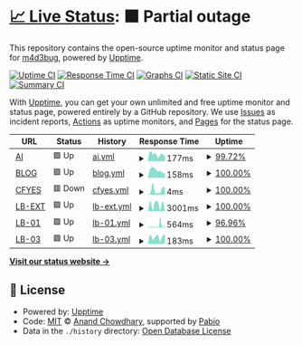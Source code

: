 # [📈 Live Status](https://upptime-prod.madebug.net): <!--live status--> **🟧 Partial outage**

This repository contains the open-source uptime monitor and status page for [m4d3bug](https://blog.madebug.net), powered by [Upptime](https://github.com/upptime/upptime).

[![Uptime CI](https://github.com/m4d3bug/upptime-prod/workflows/Uptime%20CI/badge.svg)](https://github.com/m4d3bug/upptime-prod/actions?query=workflow%3A%22Uptime+CI%22)
[![Response Time CI](https://github.com/m4d3bug/upptime-prod/workflows/Response%20Time%20CI/badge.svg)](https://github.com/m4d3bug/upptime-prod/actions?query=workflow%3A%22Response+Time+CI%22)
[![Graphs CI](https://github.com/m4d3bug/upptime-prod/workflows/Graphs%20CI/badge.svg)](https://github.com/m4d3bug/upptime-prod/actions?query=workflow%3A%22Graphs+CI%22)
[![Static Site CI](https://github.com/m4d3bug/upptime-prod/workflows/Static%20Site%20CI/badge.svg)](https://github.com/m4d3bug/upptime-prod/actions?query=workflow%3A%22Static+Site+CI%22)
[![Summary CI](https://github.com/m4d3bug/upptime-prod/workflows/Summary%20CI/badge.svg)](https://github.com/m4d3bug/upptime-prod/actions?query=workflow%3A%22Summary+CI%22)

With [Upptime](https://upptime.js.org), you can get your own unlimited and free uptime monitor and status page, powered entirely by a GitHub repository. We use [Issues](https://github.com/m4d3bug/upptime-prod/issues) as incident reports, [Actions](https://github.com/m4d3bug/upptime-prod/actions) as uptime monitors, and [Pages](https://upptime-prod.madebug.net) for the status page.

<!--start: status pages-->
<!-- This summary is generated by Upptime (https://github.com/upptime/upptime) -->
<!-- Do not edit this manually, your changes will be overwritten -->
<!-- prettier-ignore -->
| URL | Status | History | Response Time | Uptime |
| --- | ------ | ------- | ------------- | ------ |
| <img alt="" src="https://icons.duckduckgo.com/ip3/ai.madebug.net.ico" height="13"> [AI](https://ai.madebug.net) | 🟩 Up | [ai.yml](https://github.com/m4d3bug/upptime-prod/commits/HEAD/history/ai.yml) | <details><summary><img alt="Response time graph" src="./graphs/ai/response-time-week.png" height="20"> 177ms</summary><br><a href="https://upptime-prod.madebug.net/history/ai"><img alt="Response time 174" src="https://img.shields.io/endpoint?url=https%3A%2F%2Fraw.githubusercontent.com%2Fm4d3bug%2Fupptime-prod%2FHEAD%2Fapi%2Fai%2Fresponse-time.json"></a><br><a href="https://upptime-prod.madebug.net/history/ai"><img alt="24-hour response time 147" src="https://img.shields.io/endpoint?url=https%3A%2F%2Fraw.githubusercontent.com%2Fm4d3bug%2Fupptime-prod%2FHEAD%2Fapi%2Fai%2Fresponse-time-day.json"></a><br><a href="https://upptime-prod.madebug.net/history/ai"><img alt="7-day response time 177" src="https://img.shields.io/endpoint?url=https%3A%2F%2Fraw.githubusercontent.com%2Fm4d3bug%2Fupptime-prod%2FHEAD%2Fapi%2Fai%2Fresponse-time-week.json"></a><br><a href="https://upptime-prod.madebug.net/history/ai"><img alt="30-day response time 188" src="https://img.shields.io/endpoint?url=https%3A%2F%2Fraw.githubusercontent.com%2Fm4d3bug%2Fupptime-prod%2FHEAD%2Fapi%2Fai%2Fresponse-time-month.json"></a><br><a href="https://upptime-prod.madebug.net/history/ai"><img alt="1-year response time 180" src="https://img.shields.io/endpoint?url=https%3A%2F%2Fraw.githubusercontent.com%2Fm4d3bug%2Fupptime-prod%2FHEAD%2Fapi%2Fai%2Fresponse-time-year.json"></a></details> | <details><summary><a href="https://upptime-prod.madebug.net/history/ai">99.72%</a></summary><a href="https://upptime-prod.madebug.net/history/ai"><img alt="All-time uptime 99.94%" src="https://img.shields.io/endpoint?url=https%3A%2F%2Fraw.githubusercontent.com%2Fm4d3bug%2Fupptime-prod%2FHEAD%2Fapi%2Fai%2Fuptime.json"></a><br><a href="https://upptime-prod.madebug.net/history/ai"><img alt="24-hour uptime 100.00%" src="https://img.shields.io/endpoint?url=https%3A%2F%2Fraw.githubusercontent.com%2Fm4d3bug%2Fupptime-prod%2FHEAD%2Fapi%2Fai%2Fuptime-day.json"></a><br><a href="https://upptime-prod.madebug.net/history/ai"><img alt="7-day uptime 99.72%" src="https://img.shields.io/endpoint?url=https%3A%2F%2Fraw.githubusercontent.com%2Fm4d3bug%2Fupptime-prod%2FHEAD%2Fapi%2Fai%2Fuptime-week.json"></a><br><a href="https://upptime-prod.madebug.net/history/ai"><img alt="30-day uptime 99.94%" src="https://img.shields.io/endpoint?url=https%3A%2F%2Fraw.githubusercontent.com%2Fm4d3bug%2Fupptime-prod%2FHEAD%2Fapi%2Fai%2Fuptime-month.json"></a><br><a href="https://upptime-prod.madebug.net/history/ai"><img alt="1-year uptime 99.93%" src="https://img.shields.io/endpoint?url=https%3A%2F%2Fraw.githubusercontent.com%2Fm4d3bug%2Fupptime-prod%2FHEAD%2Fapi%2Fai%2Fuptime-year.json"></a></details>
| <img alt="" src="https://icons.duckduckgo.com/ip3/blog.madebug.net.ico" height="13"> [BLOG](https://blog.madebug.net) | 🟩 Up | [blog.yml](https://github.com/m4d3bug/upptime-prod/commits/HEAD/history/blog.yml) | <details><summary><img alt="Response time graph" src="./graphs/blog/response-time-week.png" height="20"> 158ms</summary><br><a href="https://upptime-prod.madebug.net/history/blog"><img alt="Response time 173" src="https://img.shields.io/endpoint?url=https%3A%2F%2Fraw.githubusercontent.com%2Fm4d3bug%2Fupptime-prod%2FHEAD%2Fapi%2Fblog%2Fresponse-time.json"></a><br><a href="https://upptime-prod.madebug.net/history/blog"><img alt="24-hour response time 106" src="https://img.shields.io/endpoint?url=https%3A%2F%2Fraw.githubusercontent.com%2Fm4d3bug%2Fupptime-prod%2FHEAD%2Fapi%2Fblog%2Fresponse-time-day.json"></a><br><a href="https://upptime-prod.madebug.net/history/blog"><img alt="7-day response time 158" src="https://img.shields.io/endpoint?url=https%3A%2F%2Fraw.githubusercontent.com%2Fm4d3bug%2Fupptime-prod%2FHEAD%2Fapi%2Fblog%2Fresponse-time-week.json"></a><br><a href="https://upptime-prod.madebug.net/history/blog"><img alt="30-day response time 178" src="https://img.shields.io/endpoint?url=https%3A%2F%2Fraw.githubusercontent.com%2Fm4d3bug%2Fupptime-prod%2FHEAD%2Fapi%2Fblog%2Fresponse-time-month.json"></a><br><a href="https://upptime-prod.madebug.net/history/blog"><img alt="1-year response time 167" src="https://img.shields.io/endpoint?url=https%3A%2F%2Fraw.githubusercontent.com%2Fm4d3bug%2Fupptime-prod%2FHEAD%2Fapi%2Fblog%2Fresponse-time-year.json"></a></details> | <details><summary><a href="https://upptime-prod.madebug.net/history/blog">100.00%</a></summary><a href="https://upptime-prod.madebug.net/history/blog"><img alt="All-time uptime 100.00%" src="https://img.shields.io/endpoint?url=https%3A%2F%2Fraw.githubusercontent.com%2Fm4d3bug%2Fupptime-prod%2FHEAD%2Fapi%2Fblog%2Fuptime.json"></a><br><a href="https://upptime-prod.madebug.net/history/blog"><img alt="24-hour uptime 100.00%" src="https://img.shields.io/endpoint?url=https%3A%2F%2Fraw.githubusercontent.com%2Fm4d3bug%2Fupptime-prod%2FHEAD%2Fapi%2Fblog%2Fuptime-day.json"></a><br><a href="https://upptime-prod.madebug.net/history/blog"><img alt="7-day uptime 100.00%" src="https://img.shields.io/endpoint?url=https%3A%2F%2Fraw.githubusercontent.com%2Fm4d3bug%2Fupptime-prod%2FHEAD%2Fapi%2Fblog%2Fuptime-week.json"></a><br><a href="https://upptime-prod.madebug.net/history/blog"><img alt="30-day uptime 100.00%" src="https://img.shields.io/endpoint?url=https%3A%2F%2Fraw.githubusercontent.com%2Fm4d3bug%2Fupptime-prod%2FHEAD%2Fapi%2Fblog%2Fuptime-month.json"></a><br><a href="https://upptime-prod.madebug.net/history/blog"><img alt="1-year uptime 100.00%" src="https://img.shields.io/endpoint?url=https%3A%2F%2Fraw.githubusercontent.com%2Fm4d3bug%2Fupptime-prod%2FHEAD%2Fapi%2Fblog%2Fuptime-year.json"></a></details>
| <img alt="" src="https://icons.duckduckgo.com/ip3/null.ico" height="13"> [CFYES](cfyes.m4d3bug.com) | 🟥 Down | [cfyes.yml](https://github.com/m4d3bug/upptime-prod/commits/HEAD/history/cfyes.yml) | <details><summary><img alt="Response time graph" src="./graphs/cfyes/response-time-week.png" height="20"> 4ms</summary><br><a href="https://upptime-prod.madebug.net/history/cfyes"><img alt="Response time 8" src="https://img.shields.io/endpoint?url=https%3A%2F%2Fraw.githubusercontent.com%2Fm4d3bug%2Fupptime-prod%2FHEAD%2Fapi%2Fcfyes%2Fresponse-time.json"></a><br><a href="https://upptime-prod.madebug.net/history/cfyes"><img alt="24-hour response time 6" src="https://img.shields.io/endpoint?url=https%3A%2F%2Fraw.githubusercontent.com%2Fm4d3bug%2Fupptime-prod%2FHEAD%2Fapi%2Fcfyes%2Fresponse-time-day.json"></a><br><a href="https://upptime-prod.madebug.net/history/cfyes"><img alt="7-day response time 4" src="https://img.shields.io/endpoint?url=https%3A%2F%2Fraw.githubusercontent.com%2Fm4d3bug%2Fupptime-prod%2FHEAD%2Fapi%2Fcfyes%2Fresponse-time-week.json"></a><br><a href="https://upptime-prod.madebug.net/history/cfyes"><img alt="30-day response time 21" src="https://img.shields.io/endpoint?url=https%3A%2F%2Fraw.githubusercontent.com%2Fm4d3bug%2Fupptime-prod%2FHEAD%2Fapi%2Fcfyes%2Fresponse-time-month.json"></a><br><a href="https://upptime-prod.madebug.net/history/cfyes"><img alt="1-year response time 8" src="https://img.shields.io/endpoint?url=https%3A%2F%2Fraw.githubusercontent.com%2Fm4d3bug%2Fupptime-prod%2FHEAD%2Fapi%2Fcfyes%2Fresponse-time-year.json"></a></details> | <details><summary><a href="https://upptime-prod.madebug.net/history/cfyes">100.00%</a></summary><a href="https://upptime-prod.madebug.net/history/cfyes"><img alt="All-time uptime 99.94%" src="https://img.shields.io/endpoint?url=https%3A%2F%2Fraw.githubusercontent.com%2Fm4d3bug%2Fupptime-prod%2FHEAD%2Fapi%2Fcfyes%2Fuptime.json"></a><br><a href="https://upptime-prod.madebug.net/history/cfyes"><img alt="24-hour uptime 99.99%" src="https://img.shields.io/endpoint?url=https%3A%2F%2Fraw.githubusercontent.com%2Fm4d3bug%2Fupptime-prod%2FHEAD%2Fapi%2Fcfyes%2Fuptime-day.json"></a><br><a href="https://upptime-prod.madebug.net/history/cfyes"><img alt="7-day uptime 100.00%" src="https://img.shields.io/endpoint?url=https%3A%2F%2Fraw.githubusercontent.com%2Fm4d3bug%2Fupptime-prod%2FHEAD%2Fapi%2Fcfyes%2Fuptime-week.json"></a><br><a href="https://upptime-prod.madebug.net/history/cfyes"><img alt="30-day uptime 99.92%" src="https://img.shields.io/endpoint?url=https%3A%2F%2Fraw.githubusercontent.com%2Fm4d3bug%2Fupptime-prod%2FHEAD%2Fapi%2Fcfyes%2Fuptime-month.json"></a><br><a href="https://upptime-prod.madebug.net/history/cfyes"><img alt="1-year uptime 99.94%" src="https://img.shields.io/endpoint?url=https%3A%2F%2Fraw.githubusercontent.com%2Fm4d3bug%2Fupptime-prod%2FHEAD%2Fapi%2Fcfyes%2Fuptime-year.json"></a></details>
| <img alt="" src="https://icons.duckduckgo.com/ip3/lb-ext.m4d3bug.com.ico" height="13"> [LB-EXT](https://lb-ext.m4d3bug.com/check) | 🟩 Up | [lb-ext.yml](https://github.com/m4d3bug/upptime-prod/commits/HEAD/history/lb-ext.yml) | <details><summary><img alt="Response time graph" src="./graphs/lb-ext/response-time-week.png" height="20"> 3001ms</summary><br><a href="https://upptime-prod.madebug.net/history/lb-ext"><img alt="Response time 1593" src="https://img.shields.io/endpoint?url=https%3A%2F%2Fraw.githubusercontent.com%2Fm4d3bug%2Fupptime-prod%2FHEAD%2Fapi%2Flb-ext%2Fresponse-time.json"></a><br><a href="https://upptime-prod.madebug.net/history/lb-ext"><img alt="24-hour response time 94" src="https://img.shields.io/endpoint?url=https%3A%2F%2Fraw.githubusercontent.com%2Fm4d3bug%2Fupptime-prod%2FHEAD%2Fapi%2Flb-ext%2Fresponse-time-day.json"></a><br><a href="https://upptime-prod.madebug.net/history/lb-ext"><img alt="7-day response time 3001" src="https://img.shields.io/endpoint?url=https%3A%2F%2Fraw.githubusercontent.com%2Fm4d3bug%2Fupptime-prod%2FHEAD%2Fapi%2Flb-ext%2Fresponse-time-week.json"></a><br><a href="https://upptime-prod.madebug.net/history/lb-ext"><img alt="30-day response time 1593" src="https://img.shields.io/endpoint?url=https%3A%2F%2Fraw.githubusercontent.com%2Fm4d3bug%2Fupptime-prod%2FHEAD%2Fapi%2Flb-ext%2Fresponse-time-month.json"></a><br><a href="https://upptime-prod.madebug.net/history/lb-ext"><img alt="1-year response time 1593" src="https://img.shields.io/endpoint?url=https%3A%2F%2Fraw.githubusercontent.com%2Fm4d3bug%2Fupptime-prod%2FHEAD%2Fapi%2Flb-ext%2Fresponse-time-year.json"></a></details> | <details><summary><a href="https://upptime-prod.madebug.net/history/lb-ext">100.00%</a></summary><a href="https://upptime-prod.madebug.net/history/lb-ext"><img alt="All-time uptime 100.00%" src="https://img.shields.io/endpoint?url=https%3A%2F%2Fraw.githubusercontent.com%2Fm4d3bug%2Fupptime-prod%2FHEAD%2Fapi%2Flb-ext%2Fuptime.json"></a><br><a href="https://upptime-prod.madebug.net/history/lb-ext"><img alt="24-hour uptime 100.00%" src="https://img.shields.io/endpoint?url=https%3A%2F%2Fraw.githubusercontent.com%2Fm4d3bug%2Fupptime-prod%2FHEAD%2Fapi%2Flb-ext%2Fuptime-day.json"></a><br><a href="https://upptime-prod.madebug.net/history/lb-ext"><img alt="7-day uptime 100.00%" src="https://img.shields.io/endpoint?url=https%3A%2F%2Fraw.githubusercontent.com%2Fm4d3bug%2Fupptime-prod%2FHEAD%2Fapi%2Flb-ext%2Fuptime-week.json"></a><br><a href="https://upptime-prod.madebug.net/history/lb-ext"><img alt="30-day uptime 100.00%" src="https://img.shields.io/endpoint?url=https%3A%2F%2Fraw.githubusercontent.com%2Fm4d3bug%2Fupptime-prod%2FHEAD%2Fapi%2Flb-ext%2Fuptime-month.json"></a><br><a href="https://upptime-prod.madebug.net/history/lb-ext"><img alt="1-year uptime 100.00%" src="https://img.shields.io/endpoint?url=https%3A%2F%2Fraw.githubusercontent.com%2Fm4d3bug%2Fupptime-prod%2FHEAD%2Fapi%2Flb-ext%2Fuptime-year.json"></a></details>
| <img alt="" src="https://icons.duckduckgo.com/ip3/lb-01.m4d3bug.com.ico" height="13"> [LB-01](https://lb-01.m4d3bug.com/check) | 🟩 Up | [lb-01.yml](https://github.com/m4d3bug/upptime-prod/commits/HEAD/history/lb-01.yml) | <details><summary><img alt="Response time graph" src="./graphs/lb-01/response-time-week.png" height="20"> 564ms</summary><br><a href="https://upptime-prod.madebug.net/history/lb-01"><img alt="Response time 475" src="https://img.shields.io/endpoint?url=https%3A%2F%2Fraw.githubusercontent.com%2Fm4d3bug%2Fupptime-prod%2FHEAD%2Fapi%2Flb-01%2Fresponse-time.json"></a><br><a href="https://upptime-prod.madebug.net/history/lb-01"><img alt="24-hour response time 270" src="https://img.shields.io/endpoint?url=https%3A%2F%2Fraw.githubusercontent.com%2Fm4d3bug%2Fupptime-prod%2FHEAD%2Fapi%2Flb-01%2Fresponse-time-day.json"></a><br><a href="https://upptime-prod.madebug.net/history/lb-01"><img alt="7-day response time 564" src="https://img.shields.io/endpoint?url=https%3A%2F%2Fraw.githubusercontent.com%2Fm4d3bug%2Fupptime-prod%2FHEAD%2Fapi%2Flb-01%2Fresponse-time-week.json"></a><br><a href="https://upptime-prod.madebug.net/history/lb-01"><img alt="30-day response time 311" src="https://img.shields.io/endpoint?url=https%3A%2F%2Fraw.githubusercontent.com%2Fm4d3bug%2Fupptime-prod%2FHEAD%2Fapi%2Flb-01%2Fresponse-time-month.json"></a><br><a href="https://upptime-prod.madebug.net/history/lb-01"><img alt="1-year response time 371" src="https://img.shields.io/endpoint?url=https%3A%2F%2Fraw.githubusercontent.com%2Fm4d3bug%2Fupptime-prod%2FHEAD%2Fapi%2Flb-01%2Fresponse-time-year.json"></a></details> | <details><summary><a href="https://upptime-prod.madebug.net/history/lb-01">96.96%</a></summary><a href="https://upptime-prod.madebug.net/history/lb-01"><img alt="All-time uptime 37.76%" src="https://img.shields.io/endpoint?url=https%3A%2F%2Fraw.githubusercontent.com%2Fm4d3bug%2Fupptime-prod%2FHEAD%2Fapi%2Flb-01%2Fuptime.json"></a><br><a href="https://upptime-prod.madebug.net/history/lb-01"><img alt="24-hour uptime 100.00%" src="https://img.shields.io/endpoint?url=https%3A%2F%2Fraw.githubusercontent.com%2Fm4d3bug%2Fupptime-prod%2FHEAD%2Fapi%2Flb-01%2Fuptime-day.json"></a><br><a href="https://upptime-prod.madebug.net/history/lb-01"><img alt="7-day uptime 96.96%" src="https://img.shields.io/endpoint?url=https%3A%2F%2Fraw.githubusercontent.com%2Fm4d3bug%2Fupptime-prod%2FHEAD%2Fapi%2Flb-01%2Fuptime-week.json"></a><br><a href="https://upptime-prod.madebug.net/history/lb-01"><img alt="30-day uptime 91.36%" src="https://img.shields.io/endpoint?url=https%3A%2F%2Fraw.githubusercontent.com%2Fm4d3bug%2Fupptime-prod%2FHEAD%2Fapi%2Flb-01%2Fuptime-month.json"></a><br><a href="https://upptime-prod.madebug.net/history/lb-01"><img alt="1-year uptime 21.01%" src="https://img.shields.io/endpoint?url=https%3A%2F%2Fraw.githubusercontent.com%2Fm4d3bug%2Fupptime-prod%2FHEAD%2Fapi%2Flb-01%2Fuptime-year.json"></a></details>
| <img alt="" src="https://icons.duckduckgo.com/ip3/lb-03.m4d3bug.com.ico" height="13"> [LB-03](https://lb-03.m4d3bug.com/check) | 🟩 Up | [lb-03.yml](https://github.com/m4d3bug/upptime-prod/commits/HEAD/history/lb-03.yml) | <details><summary><img alt="Response time graph" src="./graphs/lb-03/response-time-week.png" height="20"> 183ms</summary><br><a href="https://upptime-prod.madebug.net/history/lb-03"><img alt="Response time 204" src="https://img.shields.io/endpoint?url=https%3A%2F%2Fraw.githubusercontent.com%2Fm4d3bug%2Fupptime-prod%2FHEAD%2Fapi%2Flb-03%2Fresponse-time.json"></a><br><a href="https://upptime-prod.madebug.net/history/lb-03"><img alt="24-hour response time 259" src="https://img.shields.io/endpoint?url=https%3A%2F%2Fraw.githubusercontent.com%2Fm4d3bug%2Fupptime-prod%2FHEAD%2Fapi%2Flb-03%2Fresponse-time-day.json"></a><br><a href="https://upptime-prod.madebug.net/history/lb-03"><img alt="7-day response time 183" src="https://img.shields.io/endpoint?url=https%3A%2F%2Fraw.githubusercontent.com%2Fm4d3bug%2Fupptime-prod%2FHEAD%2Fapi%2Flb-03%2Fresponse-time-week.json"></a><br><a href="https://upptime-prod.madebug.net/history/lb-03"><img alt="30-day response time 188" src="https://img.shields.io/endpoint?url=https%3A%2F%2Fraw.githubusercontent.com%2Fm4d3bug%2Fupptime-prod%2FHEAD%2Fapi%2Flb-03%2Fresponse-time-month.json"></a><br><a href="https://upptime-prod.madebug.net/history/lb-03"><img alt="1-year response time 205" src="https://img.shields.io/endpoint?url=https%3A%2F%2Fraw.githubusercontent.com%2Fm4d3bug%2Fupptime-prod%2FHEAD%2Fapi%2Flb-03%2Fresponse-time-year.json"></a></details> | <details><summary><a href="https://upptime-prod.madebug.net/history/lb-03">100.00%</a></summary><a href="https://upptime-prod.madebug.net/history/lb-03"><img alt="All-time uptime 56.39%" src="https://img.shields.io/endpoint?url=https%3A%2F%2Fraw.githubusercontent.com%2Fm4d3bug%2Fupptime-prod%2FHEAD%2Fapi%2Flb-03%2Fuptime.json"></a><br><a href="https://upptime-prod.madebug.net/history/lb-03"><img alt="24-hour uptime 100.00%" src="https://img.shields.io/endpoint?url=https%3A%2F%2Fraw.githubusercontent.com%2Fm4d3bug%2Fupptime-prod%2FHEAD%2Fapi%2Flb-03%2Fuptime-day.json"></a><br><a href="https://upptime-prod.madebug.net/history/lb-03"><img alt="7-day uptime 100.00%" src="https://img.shields.io/endpoint?url=https%3A%2F%2Fraw.githubusercontent.com%2Fm4d3bug%2Fupptime-prod%2FHEAD%2Fapi%2Flb-03%2Fuptime-week.json"></a><br><a href="https://upptime-prod.madebug.net/history/lb-03"><img alt="30-day uptime 93.62%" src="https://img.shields.io/endpoint?url=https%3A%2F%2Fraw.githubusercontent.com%2Fm4d3bug%2Fupptime-prod%2FHEAD%2Fapi%2Flb-03%2Fuptime-month.json"></a><br><a href="https://upptime-prod.madebug.net/history/lb-03"><img alt="1-year uptime 44.51%" src="https://img.shields.io/endpoint?url=https%3A%2F%2Fraw.githubusercontent.com%2Fm4d3bug%2Fupptime-prod%2FHEAD%2Fapi%2Flb-03%2Fuptime-year.json"></a></details>

<!--end: status pages-->

[**Visit our status website →**](https://upptime-prod.madebug.net)

## 📄 License

- Powered by: [Upptime](https://github.com/upptime/upptime)
- Code: [MIT](./LICENSE) © [Anand Chowdhary](https://anandchowdhary.com), supported by [Pabio](https://pabio.com)
- Data in the `./history` directory: [Open Database License](https://opendatacommons.org/licenses/odbl/1-0/)
